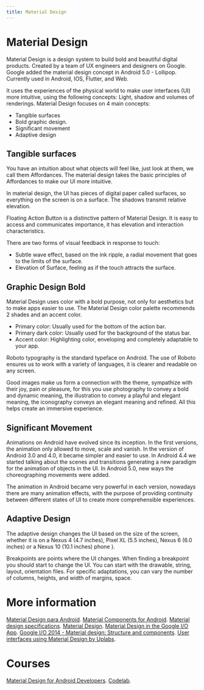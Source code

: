 ```yaml
---
title: Material Design
---
```

# Material Design
Material Design is a design system to build bold and beautiful digital products. Created by a team of UX engineers and designers on Google. Google added the material design concept in Android 5.0 - Lollipop. Currently used in Android, IOS, Flutter, and Web.

It uses the experiences of the physical world to make user interfaces (UI) more intuitive, using the following concepts: Light, shadow and volumes of renderings. Material Design focuses on 4 main concepts:

- Tangible surfaces
- Bold graphic design.
- Significant movement
- Adaptive design

## Tangible surfaces
You have an intuition about what objects will feel like, just look at them, we call them Affordances. The material design takes the basic principles of Affordances to make our UI more intuitive.

In material design, the UI has pieces of digital paper called surfaces, so everything on the screen is on a surface. The shadows transmit relative elevation.

Floating Action Button is a distinctive pattern of Material Design. It is easy to access and communicates importance, it has elevation and interaction characteristics.

There are two forms of visual feedback in response to touch:

- Subtle wave effect, based on the ink ripple, a radial movement that goes to the limits of the surface.
- Elevation of Surface, feeling as if the touch attracts the surface.

## Graphic Design Bold
Material Design uses color with a bold purpose, not only for aesthetics but to make apps easier to use. The Material Design color palette recommends 2 shades and an accent color.

- Primary color: Usually used for the bottom of the action bar.
- Primary dark color: Usually used for the background of the status bar.
- Accent color: Highlighting color, enveloping and completely adaptable to your app.

Roboto typography is the standard typeface on Android. The use of Roboto ensures us to work with a variety of languages, it is clearer and readable on any screen.

Good images make us form a connection with the theme, sympathize with their joy, pain or pleasure, for this you use photography to convey a bold and dynamic meaning, the illustration to convey a playful and elegant meaning, the iconography conveys an elegant meaning and refined. All this helps create an immersive experience.


## Significant Movement
Animations on Android have evolved since its inception. In the first versions, the animation only allowed to move, scale and vanish. In the version of Android 3.0 and 4.0, it became simpler and easier to use. In Android 4.4 we started talking about the scenes and transitions generating a new paradigm for the animation of objects in the UI. In Android 5.0, new ways the choreographing movements were added.

The animation in Android became very powerful in each version, nowadays there are many animation effects, with the purpose of providing continuity between different states of UI to create more comprehensible experiences.


## Adaptive Design
The adaptive design changes the UI based on the size of the screen, whether it is on a Nexus 4 (4.7 inches), Pixel XL (5.5 inches), Nexus 6 (6.0 inches) or a Nexus 10 (10.1 inches) phone ).

Breakpoints are points where the UI changes. When finding a breakpoint you should start to change the UI. You can start with the drawable, string, layout, orientation files. For specific adaptations, you can vary the number of columns, heights, and width of margins, space.

# More information
[Material Design para Android](https://developer.android.com/design/material/?hl=es-419).
[Material Components for Android](https://github.com/material-components/material-components-android).
[Material design specifications](https://material.io/design/introduction/#).
[Material Design](https://www.youtube.com/watch?v=Q8TXgCzxEnw).
[Material Design in the Google I/O App](https://www.youtube.com/watch?v=XOcCOBe8PTc&hl=es-419).
[Google I/O 2014 - Material design: Structure and components](https://www.youtube.com/watch?v=dZqzz5lZFvo).
[User interfaces using Material Design by Uplabs](https://www.uplabs.com/android).

# Courses
[Material Design for Android Developers](https://www.udacity.com/course/material-design-for-android-developers--ud862).
[Codelab](https://codelabs.developers.google.com/codelabs/material-design-style-sp/index.html#0).